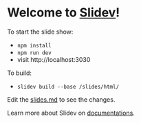 # Welcome to [Slidev](https://github.com/slidevjs/slidev)!

To start the slide show:

- `npm install`
- `npm run dev`
- visit http://localhost:3030

To build:
- `slidev build --base /slides/html/`

Edit the [slides.md](./slides.md) to see the changes.

Learn more about Slidev on [documentations](https://sli.dev/).
